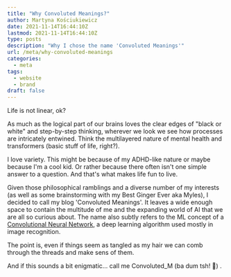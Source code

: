 ```yaml
---
title: "Why Convoluted Meanings?"
author: Martyna Kościukiewicz
date: 2021-11-14T16:44:10Z
lastmod: 2021-11-14T16:44:10Z
type: posts
description: "Why I chose the name 'Convoluted Meanings'"
url: /meta/why-convoluted-meanings
categories:
  - meta
tags:
  - website
  - brand
draft: false
---
```


Life is not linear, ok?

As much as the logical part of our brains loves the clear edges of "black or white" and step-by-step thinking, wherever we look we see how processes are intricately entwined. Think the multilayered nature of mental health and transformers (basic stuff of life, right?).

I love variety. This might be because of my ADHD-like nature or maybe because I'm a cool kid. Or rather because there often isn't one simple answer to a question. And that's what makes life fun to live.

Given those philosophical ramblings and a diverse number of my interests (as well as some brainstorming with my Best Ginger Ever aka Myles), I decided to call my blog 'Convoluted Meanings'. It leaves a wide enough space to contain the multitude of me and the expanding world of AI that we are all so curious about. The name also subtly refers to the ML concept of a [Convolutional Neural Network](https://en.wikipedia.org/wiki/Convolutional_neural_network), a deep learning algorithm used mostly in image recognition.

The point is, even if things seem as tangled as my hair we can comb through the threads and make sens of them.

And if this sounds a bit enigmatic... call me Convoluted_M (ba dum tsh! 🥁) .